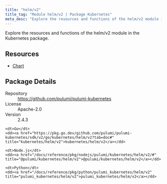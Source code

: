```yaml
---
title: "helm/v2"
title_tag: "Module helm/v2 | Package Kubernetes"
meta_desc: "Explore the resources and functions of the helm/v2 module in the Kubernetes package."
---
```


<!-- WARNING: this file was generated by Pulumi Docs Generator. -->
<!-- Do not edit by hand unless you're certain you know what you are doing! -->

Explore the resources and functions of the helm/v2 module in the Kubernetes package.

<h2 id="resources">Resources</h2>
<ul class="api">
    <li><a href="chart" title="Chart"><span class="symbol resource"></span>Chart</a></li>
</ul>

<h2 id="package-details">Package Details</h2>
<dl class="package-details">
	<dt>Repository</dt>
	<dd><a href="https://github.com/pulumi/pulumi-kubernetes">https://github.com/pulumi/pulumi-kubernetes</a></dd>
	<dt>License</dt>
	<dd>Apache-2.0</dd>
	<dt>Version</dt>
	<dd>2.4.3</dd>
</dl>



<dl class="tabular">

    <dt>Go</dt>
    <dd><a href="https://pkg.go.dev/github.com/pulumi/pulumi-kubernetes/sdk/v2/go/kubernetes/helm/v2?tab=doc#" title="kubernetes/helm/v2">kubernetes/helm/v2</a></dd>

    <dt>Node.js</dt>
    <dd><a href="/docs/reference/pkg/nodejs/pulumi/kubernetes/helm/v2/#" title="@pulumi/kubernetes/helm/v2">@pulumi/kubernetes/helm/v2</a></dd>

    <dt>Python</dt>
    <dd><a href="/docs/reference/pkg/python/pulumi_kubernetes/helm/v2" title="pulumi_kubernetes/helm/v2">pulumi_kubernetes/helm/v2</a></dd>

</dl>

